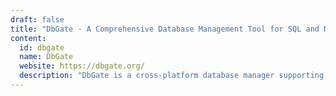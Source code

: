 ```yaml
---
draft: false
title: "DbGate - A Comprehensive Database Management Tool for SQL and NoSQL Databases"
content:
  id: dbgate
  name: DbGate
  website: https://dbgate.org/
  description: "DbGate is a cross-platform database manager supporting MySQL, PostgreSQL, SQL Server, MongoDB, SQLite, and more. It offers powerful features like data editing, import/export, and SSH tunneling for secure access."
---
```

